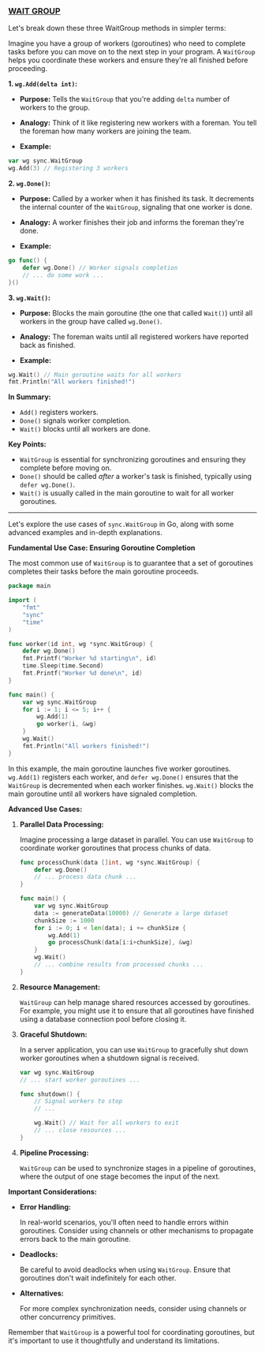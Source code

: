 ### [WAIT GROUP](https://pkg.go.dev/sync#WaitGroup)

Let's break down these three WaitGroup methods in simpler terms:

Imagine you have a group of workers (goroutines) who need to complete tasks before you can move on to the next step in your program. A `WaitGroup` helps you coordinate these workers and ensure they're all finished before proceeding.

**1. `wg.Add(delta int)`:**

* **Purpose:** Tells the `WaitGroup` that you're adding `delta` number of workers to the group.

* **Analogy:** Think of it like registering new workers with a foreman. You tell the foreman how many workers are joining the team.

* **Example:**

```go
var wg sync.WaitGroup
wg.Add(3) // Registering 3 workers
```

**2. `wg.Done()`:**

* **Purpose:** Called by a worker when it has finished its task. It decrements the internal counter of the `WaitGroup`, signaling that one worker is done.

* **Analogy:** A worker finishes their job and informs the foreman they're done.

* **Example:**

```go
go func() {
    defer wg.Done() // Worker signals completion
    // ... do some work ...
}()
```

**3. `wg.Wait()`:**

* **Purpose:** Blocks the main goroutine (the one that called `Wait()`) until all workers in the group have called `wg.Done()`.

* **Analogy:** The foreman waits until all registered workers have reported back as finished.

* **Example:**

```go
wg.Wait() // Main goroutine waits for all workers
fmt.Println("All workers finished!")
```

**In Summary:**

* `Add()` registers workers.
* `Done()` signals worker completion.
* `Wait()` blocks until all workers are done.

**Key Points:**

* `WaitGroup` is essential for synchronizing goroutines and ensuring they complete before moving on.
* `Done()` should be called *after* a worker's task is finished, typically using `defer wg.Done()`.
* `Wait()` is usually called in the main goroutine to wait for all worker goroutines.

---
Let's explore the use cases of `sync.WaitGroup` in Go, along with some advanced examples and in-depth explanations.

**Fundamental Use Case: Ensuring Goroutine Completion**

The most common use of `WaitGroup` is to guarantee that a set of goroutines completes their tasks before the main goroutine proceeds.

```go
package main

import (
	"fmt"
	"sync"
	"time"
)

func worker(id int, wg *sync.WaitGroup) {
	defer wg.Done()
	fmt.Printf("Worker %d starting\n", id)
	time.Sleep(time.Second)
	fmt.Printf("Worker %d done\n", id)
}

func main() {
	var wg sync.WaitGroup
	for i := 1; i <= 5; i++ {
		wg.Add(1)
		go worker(i, &wg)
	}
	wg.Wait()
	fmt.Println("All workers finished!")
}
```

In this example, the main goroutine launches five worker goroutines. `wg.Add(1)` registers each worker, and `defer wg.Done()` ensures that the `WaitGroup` is decremented when each worker finishes. `wg.Wait()` blocks the main goroutine until all workers have signaled completion.

**Advanced Use Cases:**

1. **Parallel Data Processing:**

   Imagine processing a large dataset in parallel. You can use `WaitGroup` to coordinate worker goroutines that process chunks of data.

   ```go
   func processChunk(data []int, wg *sync.WaitGroup) {
       defer wg.Done()
       // ... process data chunk ...
   }

   func main() {
       var wg sync.WaitGroup
       data := generateData(10000) // Generate a large dataset
       chunkSize := 1000
       for i := 0; i < len(data); i += chunkSize {
           wg.Add(1)
           go processChunk(data[i:i+chunkSize], &wg)
       }
       wg.Wait()
       // ... combine results from processed chunks ...
   }
   ```

2. **Resource Management:**

   `WaitGroup` can help manage shared resources accessed by goroutines. For example, you might use it to ensure that all goroutines have finished using a database connection pool before closing it.

3. **Graceful Shutdown:**

   In a server application, you can use `WaitGroup` to gracefully shut down worker goroutines when a shutdown signal is received.

   ```go
   var wg sync.WaitGroup
   // ... start worker goroutines ...

   func shutdown() {
       // Signal workers to stop
       // ...

       wg.Wait() // Wait for all workers to exit
       // ... close resources ...
   }
   ```

4. **Pipeline Processing:**

   `WaitGroup` can be used to synchronize stages in a pipeline of goroutines, where the output of one stage becomes the input of the next.

**Important Considerations:**

* **Error Handling:**

   In real-world scenarios, you'll often need to handle errors within goroutines. Consider using channels or other mechanisms to propagate errors back to the main goroutine.

* **Deadlocks:**

   Be careful to avoid deadlocks when using `WaitGroup`. Ensure that goroutines don't wait indefinitely for each other.

* **Alternatives:**

   For more complex synchronization needs, consider using channels or other concurrency primitives.

Remember that `WaitGroup` is a powerful tool for coordinating goroutines, but it's important to use it thoughtfully and understand its limitations.